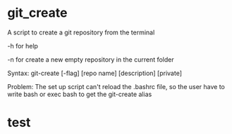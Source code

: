 # git_create
A script to create a git repository from the terminal

-h for help

-n for create a new empty repository in the current folder

Syntax: git-create [-flag] [repo name] [description] [private]

Problem: The set up script can't reload the .bashrc file, so the user have to write bash or exec bash to get the git-create alias
# test
